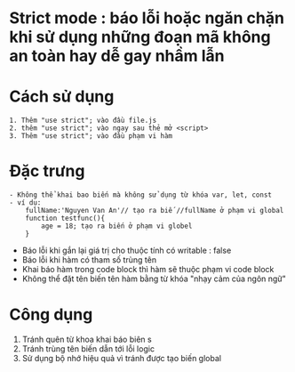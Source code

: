 # Strict mode : báo lỗi hoặc ngăn chặn khi sử dụng những đoạn mã không an toàn hay dễ gay nhầm lẫn 
# Cách sử dụng 
    1. Thêm "use strict"; vào đầu file.js 
    2. thêm "use strict"; vào ngay sau thẻ mở <script>
    3. Thêm "use strict"; vào đầu phạm vi hàm 
# Đặc trưng
    - Không thể khai bao biến mà không sử dụng từ khóa var, let, const
    - ví dụ: 
        fullName:'Nguyen Van An'// tạo ra biế //fullName ở phạm vi global 
        function testfunc(){
            age = 18; tạo ra biến ở phạm vi globel 
        }
- Báo lỗi khi gắn lại giá trị cho thuộc tính có writable : false
- Báo lỗi khi hàm có tham số trùng tên 
- Khai báo hàm trong code block thì hàm sẽ thuộc phạm vi code block 
- Không thể đặt tên biến tên hàm bằng từ khóa "nhạy cảm của ngôn ngữ"

# Công dụng 
1. Tránh quên từ khoa khai báo biên s
2. Tránh trùng tên biến dẫn tới lỗi logic 
3. Sử dụng bộ nhớ hiệu quả vì tránh được tạo biến global 